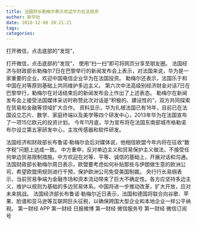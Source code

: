```yaml
---
title: 法国财长勒梅尔表示欢迎华为在法投资
author: 新华社
date: 2018-12-08 20:21:21
tags: 
categories: 
---
```

打开微信，点击底部的“发现”，
<!-- more -->
打开微信，点击底部的“发现”，
使用“扫一扫”即可将网页分享至朋友圈。
法国经济与财政部长勒梅尔7日在巴黎举行的新闻发布会上表示，对法国来说，华为是一家重要的企业，欢迎中国电信企业华为在法国投资。
勒梅尔还表示，法国乐于和中国在对等原则基础上共同维护多边主义。
第六次中法高级别经济财金对话7日在巴黎举行，勒梅尔在对话结束后的新闻发布会上作出了上述表态。
勒梅尔在新闻发布会上接受法国媒体采访时称赞此次对话是“积极的、建设性的”，双方共同探索在贸易和金融等领域扩大合作。
资料显示，华为扎根法国已有16年，目前已在法国设立芯片、数学、家庭终端以及美学等四个研发中心，2013年华为在法国宣布了一项15亿欧元的投资计划。
今年11月底，华为宣布将在法国东南部城市格勒诺布尔设立第五家研发中心，主攻传感器和软件研发。
 
 
法国经济和财政部长布鲁诺·勒梅尔会后对媒体说，他相信欧盟今年内将在征收“数字税”问题上达成一致。
中方重申，反对单边主义和贸易保护主义做法，不接受任何单边贸易限制措施。中方欢迎在对等、平等、诚信的基础上，开展对话和沟通。
法国财政部长勒梅尔周日表示，欧盟要考虑如何补贴那些与伊朗做生意的欧洲公司，希望欧盟用规则进行干预，保护欧洲公司免受美国制裁。
央行行长易纲表示，当前贸易争端为金融市场和资本流动带来了巨大不确定性。各方应坚持多边主义，维护以规则为基础的多边贸易体系。中国将进一步推动改革，扩大开放，应对未来挑战。
法国经济部长布鲁诺·勒梅尔近日表示，法国和德国将联合向谷歌、苹果、脸谱和亚马逊等互联网巨头征税，以确保跨国大型企业和本地企业一样公平纳税。
第一财经
APP
第一财经
日报微博
第一财经
微信服务号
第一财经
微信订阅号
